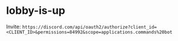 # lobby-is-up

Invite: `https://discord.com/api/oauth2/authorize?client_id=<CLIENT_ID>&permissions=84992&scope=applications.commands%20bot`
